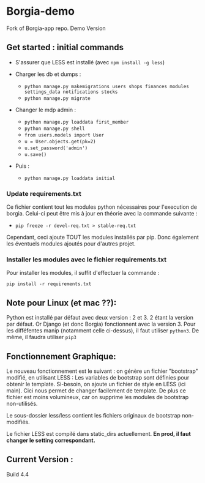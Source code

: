 # Borgia-demo
Fork of Borgia-app repo. Demo Version

## Get started : initial commands

* S'assurer que LESS est installé (avec ``npm install -g less``)

* Charger les db et dumps :
    * ``python manage.py makemigrations users shops finances modules settings_data notifications stocks``
    * ``python manage.py migrate``
* Changer le mdp admin :
    * ``python manage.py loaddata first_member``
    * ``python manage.py shell``
    * ``from users.models import User``
    * ``u = User.objects.get(pk=2)``
    * ``u.set_password('admin')``
    * ``u.save()``
* Puis :
    * ``python manage.py loaddata initial``


### Update requirements.txt
Ce fichier contient tout les modules python nécessaires pour l'execution de borgia.
Celui-ci peut être mis à jour en théorie avec la commande suivante :

* ``pip freeze -r devel-req.txt > stable-req.txt``

Cependant, ceci ajoute TOUT les modules installés par pip. Donc également les éventuels modules ajoutés pour d'autres projet.

### Installer les modules avec le fichier requirements.txt

Pour installer les modules, il suffit d'effectuer la commande :

``pip install -r requirements.txt``


## Note pour Linux (et mac ??):

Python est installé par défaut avec deux version : 2 et 3. 2 étant la version par défaut.
Or Django (et donc Borgia) fonctionnent avec la version 3. Pour les difféfentes manip (notamment celle ci-dessus), il faut utiliser ``python3``. De même, il faudra utiliser ``pip3``


## Fonctionnement Graphique:

 Le nouveau fonctionnement est le suivant : on génère un fichier "bootstrap" modifié, en utilisant LESS :
 Les variables de bootstrap sont définies pour obtenir le template.
 Si-besoin, on ajoute un fichier de style en LESS (ici main). Cici nous permet de changer facilement de template.
 De plus ce fichier est moins volumineux, car on supprime les modules de bootstrap non-utilisés.

 Le sous-dossier less/less contient les fichiers originaux de bootstrap non-modifiés.

 Le fichier LESS est compilé dans static_dirs actuellement. __En prod, il faut changer le setting correspondant.__


## Current Version :
Build 4.4

